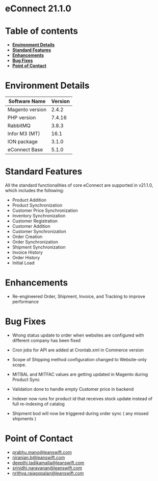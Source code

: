 # **eConnect 21.1.0**

# Table of contents

- [**Environment Details**](#environment-details)
- [**Standard Features**](#standard-features)
- [**Enhancements**](#enhancements)
- [**Bug Fixes**](#bug-fixes)
- [**Point of Contact**](#point-of-contact)


# **Environment Details**

| **Software Name** | **Version** |
| --- | --- |
| Magento version | 2.4.2 |
| PHP version | 7.4.16 |
| RabbitMQ | 3.8.3 |
| Infor M3 (MT) | 16.1 |
| ION package | 3.1.0 |
| eConnect Base | 5.1.0 |

# **Standard Features**

All the standard functionalities of core eConnect are supported in v21.1.0, which includes the following:

- Product Addition
- Product Synchronization
- Customer Price Synchronization
- Inventory Synchronization
- Customer Registration
- Customer Addition
- Customer Synchronization
- Order Creation
- Order Synchronization
- Shipment Synchronization
- Invoice History
- Order History
- Initial Load

# **Enhancements**


 - Re-engineered Order, Shipment, Invoice, and Tracking to improve performance


# **Bug Fixes**


- Wrong status update to order when websites are configured with different company has been fixed

- Cron jobs for API are added at Crontab.xml in Commerce version

- Scope of Shipping method configuration changed to Website-only scope.

- MITBAL and MITFAC values are getting updated in Magento during Product Sync

- Validation done to handle empty Customer price in backend 

- Indexer now runs for product id that receives stock update instead of full re-indexing of catalog

- Shipment bod will now be triggered during order sync ( any missed shipments )

# **Point of Contact**

- [prabhu.mano@leanswift.com](mailto:prabhu.mano@leanswift.com)
- [niranjan.b@leanswift.com](mailto:niranjan.b@leanswift.com)
- [deepthi.tadikamalla@leanswift.com](mailto:deepthi.tadikamalla@leanswift.com)
- [srinidhi.narayanan@leanswift.com](mailto:srinidhi.narayanan@leanswift.com)
- [nrithya.rajagopalan@leanswift.com](mailto:nrithya.rajagopalan@leanswift.com)




